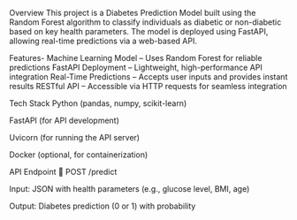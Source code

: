Overview
This project is a Diabetes Prediction Model built using the Random Forest algorithm to classify individuals as diabetic or non-diabetic based on key health parameters. The model is deployed using FastAPI, allowing real-time predictions via a web-based API.

Features-
 Machine Learning Model – Uses Random Forest for reliable predictions
 FastAPI Deployment – Lightweight, high-performance API integration
 Real-Time Predictions – Accepts user inputs and provides instant results
 RESTful API – Accessible via HTTP requests for seamless integration

Tech Stack
Python (pandas, numpy, scikit-learn)

FastAPI (for API development)

Uvicorn (for running the API server)

Docker (optional, for containerization)

API Endpoint
🔹 POST /predict

Input: JSON with health parameters (e.g., glucose level, BMI, age)

Output: Diabetes prediction (0 or 1) with probability

